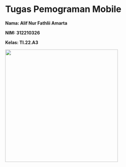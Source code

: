 # Tugas Pemograman Mobile

<b>Nama: Alif Nur Fathlii Amarta

NIM: 312210326

Kelas: TI.22.A3</b>

<img src="https://github.com/alifamarta/tugas-launcher-v2.0/assets/115516820/4d7de352-b1d8-4a12-83f7-8fa621606d6f" width="360">
